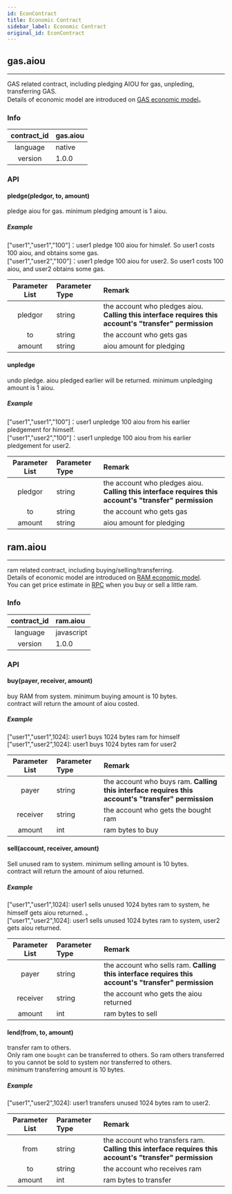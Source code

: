 ```yaml
---
id: EconContract
title: Economic Contract
sidebar_label: Economic Contract
original_id: EconContract
---
```


## gas.aiou
---

GAS related contract, including pledging AIOU for gas, unpleding, transferring GAS.      
Details of economic model are introduced on [GAS economic model](2-intro-of-aiou/Economic-model.md#gas奖励)。

### Info
| contract_id | gas.aiou |
| :----: | :------ |
| language | native |
| version | 1.0.0 |

### API

#### pledge(pledgor, to, amount)
pledge aiou for gas. minimum pledging amount is 1 aiou.      
##### Example
\["user1","user1","100"\]：user1 pledge 100 aiou for himslef. So user1 costs 100 aiou, and obtains some gas.   
\["user1","user2","100"\]：user1 pledge 100 aiou for user2. So user1 costs 100 aiou, and user2 obtains some gas.

| Parameter List | Parameter Type | Remark |
| :----: | :------ |:------ |
| pledgor | string | the account who pledges aiou. **Calling this interface requires this account's "transfer" permission**|
| to | string | the account who gets gas |
| amount | string | aiou amount for pledging |

#### unpledge
undo pledge. aiou pledged earlier will be returned. minimum unpledging amount is 1 aiou.        
##### Example
\["user1","user1","100"\]：user1 unpledge 100 aiou from his earlier pledgement for himself.   
\["user1","user2","100"\]：user1 unpledge 100 aiou from his earlier pledgement for user2.

| Parameter List | Parameter Type | Remark |
| :----: | :------ |:------ |
| pledgor | string | the account who pledges aiou. **Calling this interface requires this account's "transfer" permission**|
| to | string | the account who gets gas |
| amount | string | aiou amount for pledging |


## ram.aiou
---
ram related contract, including buying/selling/transferring.    
Details of economic model are introduced on [RAM economic model](2-intro-of-aiou/Economic-model.md#resources).  
You can get price estimate in [RPC](6-reference/API.md#getraminfo) when you buy or sell a little ram. 

### Info
| contract_id | ram.aiou |
| :----: | :------ |
| language | javascript |
| version | 1.0.0 |

### API

#### buy(payer, receiver, amount)
buy RAM from system. minimum buying amount is 10 bytes.        
contract will return the amount of aiou costed.  
##### Example
\["user1","user1",1024\]:  user1 buys 1024 bytes ram for himself   
\["user1","user2",1024\]:  user1 buys 1024 bytes ram for user2   

| Parameter List | Parameter Type | Remark |
| :----: | :------ |:------ |
| payer | string | the account who buys ram. **Calling this interface requires this account's "transfer" permission** |
| receiver | string |the account who gets the bought ram|
| amount | int | ram bytes to buy |

#### sell(account, receiver, amount)
Sell unused ram to system. minimum selling amount is 10 bytes.   
contract will return the amount of aiou returned.
##### Example
\["user1","user1",1024\]:  user1 sells unused 1024 bytes ram to system, he himself gets aiou returned.
。  
\["user1","user2",1024\]:  user1 sells unused 1024 bytes ram to system, user2 gets aiou returned.

| Parameter List | Parameter Type | Remark |
| :----: | :------ |:------ |
| payer | string | the account who sells ram. **Calling this interface requires this account's "transfer" permission** |
| receiver | string |the account who gets the aiou returned|
| amount | int | ram bytes to sell |

#### lend(from, to, amount)
transfer ram to others.      
Only ram one `bought` can be transferred to others. So ram others transferred to you cannot be sold to system nor transferred to others.      
minimum transferring amount is 10 bytes.   
##### Example
\["user1","user2",1024\]: user1 transfers unused 1024 bytes ram to user2.

| Parameter List | Parameter Type | Remark |
| :----: | :------ |:------ |
| from | string | the account who transfers ram. **Calling this interface requires this account's "transfer" permission**|
| to | string | the account who receives ram |
| amount | int | ram bytes to transfer |